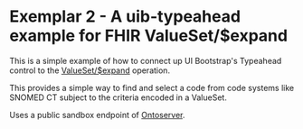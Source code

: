 # Exemplar 2 - A uib-typeahead example for FHIR ValueSet/$expand

This is a simple example of how to connect up UI Bootstrap's Typeahead control to the [ValueSet/$expand](http://build.fhir.org/valueset-operations.html#expand) operation.

This provides a simple way to find and select a code from code systems like SNOMED CT subject to the criteria encoded in a ValueSet.

Uses a public sandbox endpoint of [Ontoserver](https://ontoserver.csiro.au/).
